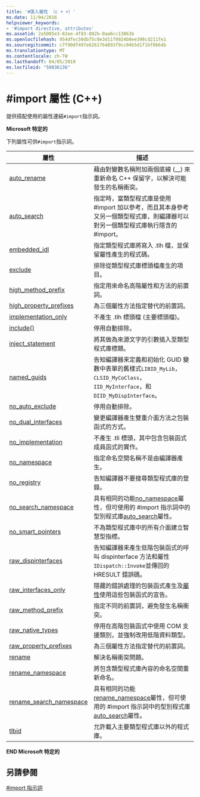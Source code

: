 ```yaml
---
title: '#匯入屬性 （c + +）'
ms.date: 11/04/2016
helpviewer_keywords:
- '#import directive, attributes'
ms.assetid: 2a5085e3-82ee-4f83-892b-0aa6cc13863b
ms.openlocfilehash: 954dfec50db75c0e3d11f0924b0ee398cd211fe1
ms.sourcegitcommit: c7f90df497e6261764893f9cc04b5d1f1bf0b64b
ms.translationtype: MT
ms.contentlocale: zh-TW
ms.lasthandoff: 04/05/2019
ms.locfileid: "59036136"
---
```

# <a name="import-attributes-c"></a>#import 屬性 (C++)
提供搭配使用的屬性連結`#import`指示詞。

**Microsoft 特定的**

下列屬性可供`#import`指示詞。

|屬性|描述|
|---------------|-----------------|
|[auto_rename](../preprocessor/auto-rename.md)|藉由對變數名稱附加兩個底線 (__) 來重新命名 C++ 保留字，以解決可能發生的名稱衝突。|
|[auto_search](../preprocessor/auto-search.md)|指定時，當類型程式庫是使用 #import 加以參考，而且其本身參考又另一個類型程式庫，則編譯器可以對另一個類型程式庫執行隱含的 #import。|
|[embedded_idl](../preprocessor/embedded-idl.md)|指定類型程式庫將寫入 .tlh 檔，並保留屬性產生的程式碼。|
|[exclude](../preprocessor/exclude-hash-import.md)|排除從類型程式庫標頭檔產生的項目。|
|[high_method_prefix](../preprocessor/high-method-prefix.md)|指定用來命名高階屬性和方法的前置詞。|
|[high_property_prefixes](../preprocessor/high-property-prefixes.md)|為三個屬性方法指定替代的前置詞。|
|[implementation_only](../preprocessor/implementation-only.md)|不產生 .tlh 標頭檔 (主要標頭檔)。|
|[include()](../preprocessor/include-parens.md)|停用自動排除。|
|[inject_statement](../preprocessor/inject-statement.md)|將其做為來源文字的引數插入至類型程式庫標題。|
|[named_guids](../preprocessor/named-guids.md)|告知編譯器来定義和初始化 GUID 變數中表單的舊樣式`LIBID_MyLib`， `CLSID_MyCoClass`， `IID_MyInterface`，和`DIID_MyDispInterface`。|
|[no_auto_exclude](../preprocessor/no-auto-exclude.md)|停用自動排除。|
|[no_dual_interfaces](../preprocessor/no-dual-interfaces.md)|變更編譯器產生雙重介面方法之包裝函式的方式。|
|[no_implementation](../preprocessor/no-implementation.md)|不產生 .tli 標頭，其中包含包裝函式成員函式的實作。|
|[no_namespace](../preprocessor/no-namespace.md)|指定命名空間名稱不是由編譯器產生。|
|[no_registry](../preprocessor/no-registry.md)|告知編譯器不要搜尋類型程式庫的登錄。|
|[no_search_namespace](../preprocessor/no-search-namespace.md)|具有相同的功能[no_namespace](../preprocessor/no-namespace.md)屬性，但可使用的 #import 指示詞中的型別程式庫[auto_search](../preprocessor/auto-search.md)屬性。|
|[no_smart_pointers](../preprocessor/no-smart-pointers.md)|不為類型程式庫中的所有介面建立智慧型指標。|
|[raw_dispinterfaces](../preprocessor/raw-dispinterfaces.md)|告知編譯器来產生低階包裝函式的呼叫 dispinterface 方法和屬性`IDispatch::Invoke`並傳回的 HRESULT 錯誤碼。|
|[raw_interfaces_only](../preprocessor/raw-interfaces-only.md)|隱藏的錯誤處理的包裝函式產生及[屬性](../cpp/property-cpp.md)使用這些包裝函式的宣告。|
|[raw_method_prefix](../preprocessor/raw-method-prefix.md)|指定不同的前置詞，避免發生名稱衝突。|
|[raw_native_types](../preprocessor/raw-native-types.md)|停用在高階包裝函式中使用 COM 支援類別，並強制改用低階資料類型。|
|[raw_property_prefixes](../preprocessor/raw-property-prefixes.md)|為三個屬性方法指定替代的前置詞。|
|[rename](../preprocessor/rename-hash-import.md)|解決名稱衝突問題。|
|[rename_namespace](../preprocessor/rename-namespace.md)|將包含類型程式庫內容的命名空間重新命名。|
|[rename_search_namespace](../preprocessor/rename-search-namespace.md)|具有相同的功能[rename_namespace](../preprocessor/rename-namespace.md)屬性，但可使用的 #import 指示詞中的型別程式庫[auto_search](../preprocessor/auto-search.md)屬性。|
|[tlbid](../preprocessor/tlbid.md)|允許載入主要類型程式庫以外的程式庫。|

**END Microsoft 特定的**

## <a name="see-also"></a>另請參閱

[#import 指示詞](../preprocessor/hash-import-directive-cpp.md)